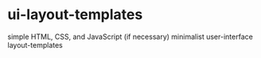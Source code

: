 # ui-layout-templates
simple HTML, CSS, and JavaScript (if necessary) minimalist user-interface layout-templates
